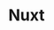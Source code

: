 ---
title: "Nuxt"
meta_title: "Nuxt Themes | A Curated Directory Of Free Nuxt Themes"
meta_description: "A curated directory of best free Nuxt themes created by independent web designers & developers that are open source, MIT licensed & available for free to download."
icon: images/icons/nuxt.svg
official_url: https://nuxtjs.org
github_path: nuxt/nuxt.js
twitter_username: nuxt_js
license: MIT
license_url: "https://github.com/nuxt/nuxt.js/blob/dev/LICENSE"
language: JavaScript
taxonomy: ssg
url: /nuxt-themes
short_description: "Build your next Vue.js application with confidence using Nuxt: a framework making web development simple and powerful."
promotion:
  enable: true
  title: "Stay up to date with Jamstack resources & news"
  mailchimp_form_action: "#"
  button_label: "Subscribe"
---